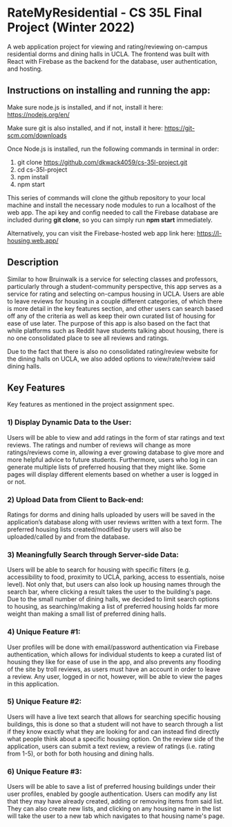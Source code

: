 # RateMyResidential - CS 35L Final Project (Winter 2022)
A web application project for viewing and rating/reviewing on-campus residential dorms and dining halls in UCLA.
The frontend was built with React with Firebase as the backend for the database, user
authentication, and hosting.

## Instructions on installing and running the app:

Make sure node.js is installed, and if not, install it here:
https://nodejs.org/en/

Make sure git is also installed, and if not, install it here:
https://git-scm.com/downloads

Once Node.js is installed, run the following commands in terminal in order:
1) git clone https://github.com/dkwack4059/cs-35l-project.git
2) cd cs-35l-project
3) npm install
4) npm start

This series of commands will clone the github repository to your local machine
and install the necessary node modules to run a localhost of the web app. 
The api key and config needed to call the Firebase database are included during 
**git clone**, so you can simply run **npm start** immediately.

Alternatively, you can visit the Firebase-hosted web app link here:
https://l-housing.web.app/


## Description

Similar to how Bruinwalk is a service for selecting classes and professors, particularly
through a student-community perspective, this app serves as a service for rating and selecting on-campus housing in UCLA. Users are able to leave reviews for housing in a couple different categories, of which there is more detail in the key features section, and other users can search based off any of the criteria as well as keep their own curated list of housing for ease of use later. The purpose of this app is also based on the fact that while platforms such as Reddit have students talking about housing, there is no one consolidated place to see all reviews and ratings. 

Due to the fact that there is also no consolidated rating/review website for the dining halls on UCLA, we also added options to view/rate/review said dining halls.


## Key Features

Key features as mentioned in the project assignment spec.

### 1) Display Dynamic Data to the User:

Users will be able to view and add ratings in the form of star ratings and text reviews. The ratings and number of reviews will change as more ratings/reviews come in, allowing a ever growing database to give more and more helpful advice to future students. Furthermore, users who log in can generate multiple lists of preferred housing that they might like. Some pages will display different elements based on whether a user is logged in or not.
    
### 2) Upload Data from Client to Back-end:

Ratings for dorms and dining halls uploaded by users will be saved in the application’s database along with user reviews written with a text form. The preferred housing lists created/modified by users will also be uploaded/called by and from the database.
    
### 3) Meaningfully Search through Server-side Data: 

Users will be able to search for housing with specific filters (e.g. accessibility to food, proximity to UCLA, parking, access to essentials, noise level). Not only that, but users can also look up housing names through the search bar, where clicking a result takes the user to the building's page. Due to the small number of dining halls, we decided to limit search options to housing, as searching/making a list of preferred housing holds far more weight than making a small list of preferred dining halls.
    
### 4) Unique Feature #1:

User profiles will be done with email/password authentication via Firebase authentication, which allows for individual students to keep a curated list of housing they like for ease of use in the app, and also prevents any flooding of the site by troll reviews, as users must have an account in order to leave a review. Any user, logged in or not, however, will be able to view the pages in this application.
    
### 5) Unique Feature #2:

Users will have a live text search that allows for searching specific housing buildings, this is done so that a student will not have to search through a list if they know exactly what they are looking for and can instead find directly what people think about a specific housing option. On the review side of the application, users can submit a text review, a review of ratings (i.e. rating from 1-5), or both for both housing and dining halls.
    
### 6) Unique Feature #3:  

Users will be able to save a list of preferred housing buildings under their user profiles, enabled by google authentication. Users can modify any list that they may have already created, adding or removing items from said list. They can also create new lists, and clicking on any housing name in the list will take the user to a new tab which navigates to that housing name's page.
